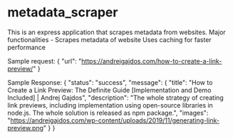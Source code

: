 # metadata_scraper
This is an express application that scrapes metadata from websites.
Major functionalities -
Scrapes metadata of website
Uses caching for faster performance

Sample request:
{
    "url": "https://andrejgajdos.com/how-to-create-a-link-preview/"
}

Sample Response: 
{
    "status": "success",
    "message": {
        "title": "How to Create a Link Preview: The Definite Guide [Implementation and Demo Included] | Andrej Gajdos",
        "description": "The whole strategy of creating link previews, including implementation using open-source libraries in node.js. The whole solution is released as npm package.",
        "images": "https://andrejgajdos.com/wp-content/uploads/2019/11/generating-link-preview.png"
    }
}